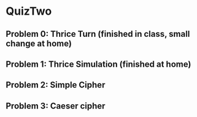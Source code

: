 # QuizTwo

## Problem 0: Thrice Turn (finished in class, small change at home)

## Problem 1: Thrice Simulation (finished at home)

## Problem 2: Simple Cipher

## Problem 3: Caeser cipher
